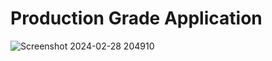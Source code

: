 <h1>Production Grade Application</h1>

![Screenshot 2024-02-28 204910](https://github.com/shubhammishra-go/shubhammishra-go/assets/157944380/d040ada3-bba6-4abf-a0aa-f1ce33b87b35)
